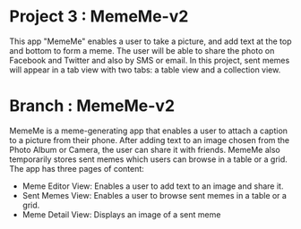 # Project 3 : MemeMe-v2

This app "MemeMe" enables a user to take a picture, and add text at the top and bottom to form a meme. The user will be able to share the photo on Facebook and Twitter and also by SMS or email.
In this project, sent memes will appear in a tab view with two tabs: a table view and a collection view.

# Branch : MemeMe-v2

MemeMe is a meme-generating app that enables a user to attach a caption to a picture from their phone. After adding text to an image chosen from the Photo Album or Camera, the user can share it with friends. MemeMe also temporarily stores sent memes which users can browse in a table or a grid.
The app has three pages of content:

- Meme Editor View: Enables a user to add text to an image and share it.
- Sent Memes View: Enables a user to browse sent memes in a table or a grid.
- Meme Detail View: Displays an image of a sent meme
